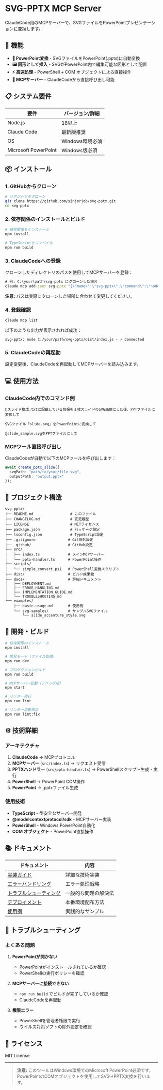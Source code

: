 # SVG-PPTX MCP Server

ClaudeCode用のMCPサーバーで、SVGファイルをPowerPointプレゼンテーションに変換します。

## 🚀 機能

- **💼 PowerPoint変換** - SVGファイルをPowerPoint(.pptx)に自動変換
- **🖼️ 図形として挿入** - SVGがPowerPoint内で編集可能な図形として配置
- **⚡ 高速処理** - PowerShell + COM オブジェクトによる直接操作
- **🔄 MCPサーバー** - ClaudeCodeから直接呼び出し可能

## 📋 システム要件

| 要件 | バージョン/詳細 |
|------|----------------|
| Node.js | 18以上 |
| Claude Code | 最新版推奨 |
| OS | Windows環境必須 |
| Microsoft PowerPoint | Windows版必須 |

## 📦 インストール

### 1. GitHubからクローン

```bash
# リポジトリをクローン
git clone https://github.com/sinjorjob/svg-pptx.git
cd svg-pptx
```

### 2. 依存関係のインストールとビルド

```bash
# 依存関係をインストール
npm install

# TypeScriptをコンパイル
npm run build
```

### 3. ClaudeCodeへの登録

クローンしたディレクトリのパスを使用してMCPサーバーを登録：

```cmd
# 例: C:\your\path\svg-pptx にクローンした場合
claude mcp add-json svg-pptx "{\"name\":\"svg-pptx\",\"command\":\"node\",\"args\":[\"C:/your/path/svg-pptx/dist/index.js\"]}"
```

**注意:** パスは実際にクローンした場所に合わせて変更してください。

### 4. 登録確認

```cmd
claude mcp list
```

以下のような出力が表示されれば成功：
```
svg-pptx: node C:/your/path/svg-pptx/dist/index.js - ✓ Connected
```

### 5. ClaudeCodeの再起動

設定変更後、ClaudeCodeを再起動してMCPサーバーを読み込みます。

## 💻 使用方法

### ClaudeCode内でのコマンド例

```
@スライド構成.txtに記載している情報を１枚スライドのSVG画像にした後、PPTファイルに変換して
```

```
SVGファイル「slide.svg」をPowerPointに変換して
```

```
@slide_sample.svgをPPTファイルにして
```

### MCPツール直接呼び出し

ClaudeCodeが自動で以下のMCPツールを呼び出します：

```typescript
await create_pptx_slide({
  svgPath: "path/to/your/file.svg",
  outputPath: "output.pptx"
});
```

## 📁 プロジェクト構造

```
svg-pptx/
├── README.md                 # このファイル
├── CHANGELOG.md              # 変更履歴
├── LICENSE                   # MITライセンス
├── package.json              # パッケージ設定
├── tsconfig.json             # TypeScript設定
├── .gitignore               # Git除外設定
├── .github/                 # GitHub設定
├── src/
│   ├── index.ts             # メインMCPサーバー
│   └── pptx-handler.ts      # PowerPoint操作
├── scripts/
│   └── simple_convert.ps1   # PowerShell変換スクリプト
├── dist/                    # ビルド成果物
├── docs/                    # 詳細ドキュメント
│   ├── DEPLOYMENT.md
│   ├── ERROR_HANDLING.md
│   ├── IMPLEMENTATION_GUIDE.md
│   └── TROUBLESHOOTING.md
└── examples/
    ├── basic-usage.md       # 使用例
    └── svg-samples/         # サンプルSVGファイル
        └── slide_accenture_style.svg
```

## 🔧 開発・ビルド

```bash
# 依存関係のインストール
npm install

# 開発モード（ファイル監視）
npm run dev

# プロダクションビルド
npm run build

# MCPサーバー起動（デバッグ用）
npm start

# リンター実行
npm run lint

# リンター自動修正
npm run lint:fix
```

## ⚙️ 技術詳細

### アーキテクチャ

1. **ClaudeCode** → MCPプロトコル
2. **MCPサーバー** (`src/index.ts`) → リクエスト受信
3. **PPTXハンドラー** (`src/pptx-handler.ts`) → PowerShellスクリプト生成・実行
4. **PowerShell** → PowerPoint COM操作
5. **PowerPoint** → .pptxファイル生成

### 使用技術

- **TypeScript** - 型安全なサーバー開発
- **@modelcontextprotocol/sdk** - MCPサーバー実装
- **PowerShell** - Windows PowerPoint自動化
- **COM オブジェクト** - PowerPoint直接操作

## 📚 ドキュメント

| ドキュメント | 内容 |
|-------------|------|
| [実装ガイド](./docs/IMPLEMENTATION_GUIDE.md) | 詳細な技術実装 |
| [エラーハンドリング](./docs/ERROR_HANDLING.md) | エラー処理戦略 |
| [トラブルシューティング](./docs/TROUBLESHOOTING.md) | 一般的な問題の解決法 |
| [デプロイメント](./docs/DEPLOYMENT.md) | 本番環境配布方法 |
| [使用例](./examples/basic-usage.md) | 実践的なサンプル |

## 🐛 トラブルシューティング

### よくある問題

1. **PowerPointが開かない**
   - PowerPointがインストールされているか確認
   - PowerShellの実行ポリシーを確認

2. **MCPサーバーに接続できない**
   - `npm run build` でビルドが完了しているか確認
   - ClaudeCodeを再起動

3. **権限エラー**
   - PowerShellを管理者権限で実行
   - ウイルス対策ソフトの除外設定を確認

## 📄 ライセンス

MIT License

---

> **注意:** このツールはWindows環境でのMicrosoft PowerPoint必須です。PowerPointのCOMオブジェクトを使用してSVG→PPTX変換を行います。
